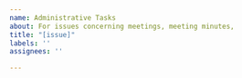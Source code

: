 ```yaml
---
name: Administrative Tasks
about: For issues concerning meetings, meeting minutes,
title: "[issue]"
labels: ''
assignees: ''

---
```



